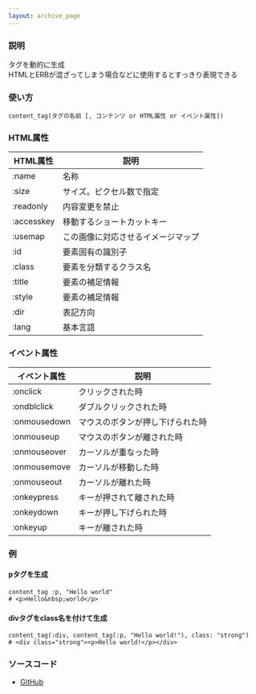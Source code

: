 ```yaml
---
layout: archive_page
---
```

### 説明
タグを動的に生成  
HTMLとERBが混ざってしまう場合などに使用するとすっきり表現できる

### 使い方
    content_tag(タグの名前 [, コンテンツ or HTML属性 or イベント属性])

### HTML属性

HTML属性      | 説明
-----------|------------------
:name      | 名称
:size      | サイズ。ピクセル数で指定
:readonly  | 内容変更を禁止
:accesskey | 移動するショートカットキー
:usemap    | この画像に対応させるイメージマップ
:id        | 要素固有の識別子
:class     | 要素を分類するクラス名
:title     | 要素の補足情報
:style     | 要素の補足情報
:dir       | 表記方向
:lang      | 基本言語

### イベント属性

イベント属性     | 説明
-------------|--------------------
:onclick     | クリックされた時
:ondblclick  | ダブルクリックされた時
:onmousedown | マウスのボタンが押し下げられた時
:onmouseup   | マウスのボタンが離された時
:onmouseover | カーソルが重なった時
:onmousemove | カーソルが移動した時
:onmouseout  | カーソルが離れた時
:onkeypress  | キーが押されて離された時
:onkeydown   | キーが押し下げられた時
:onkeyup     | キーが離された時

### 例
#### pタグを生成
    content_tag :p, "Hello world"
    # <p>Hello&nbsp;world</p>

#### divタグをclass名を付けて生成
    content_tag(:div, content_tag(:p, "Hello world!"), class: "strong")
    # <div class="strong"><p>Hello world!</p></div>

### ソースコード
* [GitHub](https://github.com/rails/rails/blob/ac30e389ecfa0e26e3d44c1eda8488ddf63b3ecc/actionview/lib/action_view/helpers/tag_helper.rb#L269)